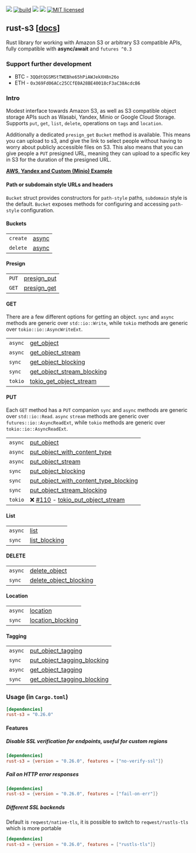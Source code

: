 [![](https://camo.githubusercontent.com/2fee3780a8605b6fc92a43dab8c7b759a274a6cf/68747470733a2f2f696d672e736869656c64732e696f2f62616467652f72757374632d737461626c652d627269676874677265656e2e737667)](https://www.rust-lang.org/downloads.html)
[![build](https://github.com/durch/rust-s3/workflows/build/badge.svg)](https://github.com/durch/rust-s3/actions)
[![](http://meritbadge.herokuapp.com/rust-s3)](https://crates.io/crates/rust-s3)
![](https://img.shields.io/crates/d/rust-s3.svg)
[![MIT licensed](https://img.shields.io/badge/license-MIT-blue.svg)](https://github.com/durch/rust-s3/blob/master/LICENSE.md)
<!-- [![Join the chat at https://gitter.im/durch/rust-s3](https://badges.gitter.im/durch/rust-s3.svg)](https://gitter.im/durch/rust-s3?utm_source=badge&utm_medium=badge&utm_campaign=pr-badge&utm_content=badge) -->
## rust-s3 [[docs](https://docs.rs/rust-s3/)]

Rust library for working with Amazon S3 or arbitrary S3 compatible APIs, fully compatible with **async/await** and `futures ^0.3`

### Support further development

+ BTC - `3QQdtQGSMStTWEBhe65hPiAWJekXH8n26o`
+ ETH - `0x369Fd06ACc25CCfE0A28BE40018cF3aC38AcdcB6`

### Intro

Modest interface towards Amazon S3, as well as S3 compatible object storage APIs such as Wasabi, Yandex, Minio or Google Cloud Storage.
Supports `put`, `get`, `list`, `delete`, operations on `tags` and `location`. 

Additionally a dedicated `presign_get` `Bucket` method is available. This means you can upload to s3, and give the link to select people without having to worry about publicly accessible files on S3. This also means that you can give people 
a `PUT` presigned URL, meaning they can upload to a specific key in S3 for the duration of the presigned URL.

**[AWS, Yandex and Custom (Minio) Example](https://github.com/durch/rust-s3/blob/master/s3/bin/simple_crud.rs)**

#### Path or subdomain style URLs and headers

`Bucket` struct provides constructors for `path-style` paths, `subdomain` style is the default. `Bucket` exposes methods for configuring and accessing `path-style` configuration.

#### Buckets

|          |                                                                               |
|----------|-------------------------------------------------------------------------------|
| `create` | [async](https://docs.rs/rust-s3/s3/bucket/struct.Bucket.html#method.create)   |
| `delete` | [async](https://docs.rs/rust-s3/s3/bucket/struct.Bucket.html#method.delete) |

#### Presign

|       |                                                                                        |
|-------|----------------------------------------------------------------------------------------|
| `PUT` | [presign_put](https://docs.rs/rust-s3/s3/bucket/struct.Bucket.html#method.presign_put) |
| `GET` | [presign_get](https://docs.rs/rust-s3/s3/bucket/struct.Bucket.html#method.presign_get) |

#### GET

There are a few different options for getting an object. `sync` and `async` methods are generic over `std::io::Write`,
while `tokio` methods are generic over `tokio::io::AsyncWriteExt`.

|         |                                                                                                                      |
|---------|----------------------------------------------------------------------------------------------------------------------|
| `async` | [get_object](https://docs.rs/rust-s3/s3/bucket/struct.Bucket.html#method.get_object)                                 |
| `async` | [get_object_stream](https://docs.rs/rust-s3/s3/bucket/struct.Bucket.html#method.get_object_stream)                   |
| `sync`  | [get_object_blocking](https://docs.rs/rust-s3/s3/bucket/struct.Bucket.html#method.get_object_blocking)               |
| `sync`  | [get_object_stream_blocking](https://docs.rs/rust-s3/s3/bucket/struct.Bucket.html#method.get_object_stream_blocking) |
| `tokio` | [tokio_get_object_stream](https://docs.rs/rust-s3/s3/bucket/struct.Bucket.html#method.tokio_get_object_stream)       |

#### PUT

Each `GET` method has a `PUT` companion `sync` and `async` methods are generic over `std::io::Read`. `async` `stream` methods are generic over `futures::io::AsyncReadExt`, while `tokio` methods are generic over `tokio::io::AsyncReadExt`.

|         |                                                                                                                                                                      |
|---------|----------------------------------------------------------------------------------------------------------------------------------------------------------------------|
| `async` | [put_object](https://docs.rs/rust-s3/s3/bucket/struct.Bucket.html#method.put_object)                                                                                 |
| `async` | [put_object_with_content_type](https://docs.rs/rust-s3/s3/bucket/struct.Bucket.html#method.put_object_with_content_type)                                             |
| `async` | [put_object_stream](https://docs.rs/rust-s3/s3/bucket/struct.Bucket.html#method.put_object_stream)                                                                   |
| `sync`  | [put_object_blocking](https://docs.rs/rust-s3/s3/bucket/struct.Bucket.html#method.put_object_blocking)                                                               |
| `sync`  | [put_object_with_content_type_blocking](https://docs.rs/rust-s3/s3/bucket/struct.Bucket.html#method.put_object_with_content_type_blocking)                           |
| `sync`  | [put_object_stream_blocking](https://docs.rs/rust-s3/s3/bucket/struct.Bucket.html#method.put_object_stream_blocking)                                                 |
| `tokio` | :x: [#110](https://github.com/durch/rust-s3/issues) - [tokio_put_object_stream](https://docs.rs/rust-s3/s3/bucket/struct.Bucket.html#method.tokio_put_object_stream) |

#### List

|         |                                                                                            |
|---------|--------------------------------------------------------------------------------------------|
| `async` | [list](https://docs.rs/rust-s3/s3/bucket/struct.Bucket.html#method.list)                   |
| `sync`  | [list_blocking](https://docs.rs/rust-s3/s3/bucket/struct.Bucket.html#method.list_blocking) |

#### DELETE

|         |                                                                                                              |
|---------|--------------------------------------------------------------------------------------------------------------|
| `async` | [delete_object](https://docs.rs/rust-s3/s3/bucket/struct.Bucket.html#method.delete_object)                   |
| `sync`  | [delete_object_blocking](https://docs.rs/rust-s3/s3/bucket/struct.Bucket.html#method.delete_object_blocking) |

#### Location

|         |                                                                                                    |
|---------|----------------------------------------------------------------------------------------------------|
| `async` | [location](https://docs.rs/rust-s3/s3/bucket/struct.Bucket.html#method.location)                   |
| `sync`  | [location_blocking](https://docs.rs/rust-s3/s3/bucket/struct.Bucket.html#method.location_blocking) |

#### Tagging

|         |                                                                                                                        |
|---------|------------------------------------------------------------------------------------------------------------------------|
| `async` | [put_object_tagging](https://docs.rs/rust-s3/s3/bucket/struct.Bucket.html#method.put_object_tagging)                   |
| `sync`  | [put_object_tagging_blocking](https://docs.rs/rust-s3/s3/bucket/struct.Bucket.html#method.put_object_tagging_blocking) |
| `async` | [get_object_tagging](https://docs.rs/rust-s3/s3/bucket/struct.Bucket.html#method.get_object_tagging)                   |
| `sync`  | [get_object_tagging_blocking](https://docs.rs/rust-s3/s3/bucket/struct.Bucket.html#method.get_object_tagging_blocking) |

### Usage (in `Cargo.toml`)

```toml
[dependencies]
rust-s3 = "0.26.0"
```

#### Features

##### Disable SSL verification for endpoints, useful for custom regions

```toml
[dependencies]
rust-s3 = {version = "0.26.0", features = ["no-verify-ssl"]}
```

##### Fail on HTTP error responses

```toml
[dependencies]
rust-s3 = {version = "0.26.0", features = ["fail-on-err"]}
```

##### Different SSL backends

Default is `reqwest/native-tls`, it is possible to switch to `reqwest/rustls-tls` which is more portable

```toml
[dependencies]
rust-s3 = {version = "0.26.0", features = ["rustls-tls"]}
```

